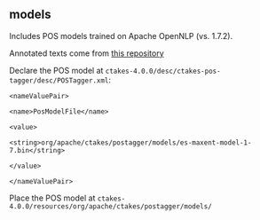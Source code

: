 ## models
Includes POS models trained on Apache OpenNLP (vs. 1.7.2).

Annotated texts come from [this repository](https://github.com/utcompling/OpenNLP-Models/tree/master/lang/es/pos/data/pos-es)

Declare the POS model at `ctakes-4.0.0/desc/ctakes-pos-tagger/desc/POSTagger.xml`:

`<nameValuePair>`

`<name>PosModelFile</name>`

`<value>`

`<string>org/apache/ctakes/postagger/models/es-maxent-model-1-7.bin</string>`

`</value>`

`</nameValuePair>`

Place the POS model at `ctakes-4.0.0/resources/org/apache/ctakes/postagger/models/`
